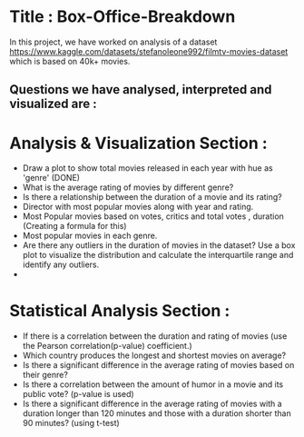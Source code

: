 # Title : Box-Office-Breakdown

In this project, we have worked on analysis of a dataset  
https://www.kaggle.com/datasets/stefanoleone992/filmtv-movies-dataset 
which is based on 40k+ movies.

## Questions we have analysed, interpreted and visualized are :

# Analysis & Visualization Section : 
- Draw a plot to show total movies released in each year with hue as 'genre'  (DONE)
- What is the average rating of movies by different genre?
- Is there a relationship between the duration of a movie and its rating?
- Director with most popular movies along with year and rating.
- Most Popular movies based on votes, critics and total votes , duration (Creating a formula for this)
- Most popular movies in each genre.
- Are there any outliers in the duration of movies in the dataset? Use a box plot to visualize the distribution and calculate the interquartile range and identify any outliers.
- 

# Statistical Analysis Section :
- If there is a correlation between the duration and rating of movies (use the Pearson correlation(p-value) coefficient.)
- Which country produces the longest and shortest movies on average?
-  Is there a significant difference in the average rating of movies based on their genre?
-   Is there a correlation between the amount of humor in a movie and its public vote? (p-value is used)
-   Is there a significant difference in the average rating of movies with a duration longer than 120 minutes and those with a duration shorter than 90 minutes? (using t-test)

